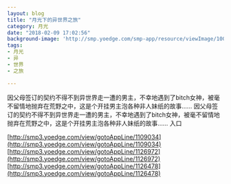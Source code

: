 ```yaml
---
layout: blog
title: "月光下的异世界之旅"
category: 月光
date: "2018-02-09 17:02:56"
background-image: 'http://smp.yoedge.com/smp-app/resource/viewImage/1000975appline.png'
tags:
- 月光
- 异
- 世界
- 之旅

---
```

因父母签订的契约不得不到异世界走一遭的男主，不幸地遇到了bitch女神，被毫不留情地抛弃在荒野之中，这是个开挂男主泡各种非人妹纸的故事……
因父母签订的契约不得不到异世界走一遭的男主，不幸地遇到了bitch女神，被毫不留情地抛弃在荒野之中，这是个开挂男主泡各种非人妹纸的故事……
入口

[http://smp3.yoedge.com/view/gotoAppLine/1109034](http://smp3.yoedge.com/view/gotoAppLine/1109034)
[http://smp3.yoedge.com/view/gotoAppLine/1126972](http://smp3.yoedge.com/view/gotoAppLine/1126972)
[http://smp3.yoedge.com/view/gotoAppLine/1126478](http://smp3.yoedge.com/view/gotoAppLine/1126478)

        
